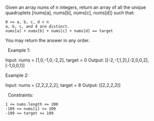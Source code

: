 Given an array nums of n integers, return an array of all the unique quadruplets [nums[a], nums[b], nums[c], nums[d]] such that:


	0 <= a, b, c, d < n
	a, b, c, and d are distinct.
	nums[a] + nums[b] + nums[c] + nums[d] == target


You may return the answer in any order.

 
Example 1:

Input: nums = [1,0,-1,0,-2,2], target = 0
Output: [[-2,-1,1,2],[-2,0,0,2],[-1,0,0,1]]


Example 2:

Input: nums = [2,2,2,2,2], target = 8
Output: [[2,2,2,2]]


 
Constraints:


	1 <= nums.length <= 200
	-109 <= nums[i] <= 109
	-109 <= target <= 109


